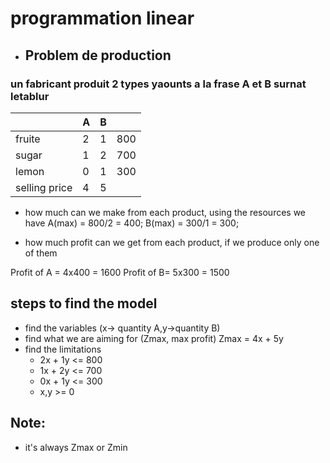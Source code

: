 # programmation linear

- ## Problem de production

### un fabricant produit 2 types yaounts a la frase A et B surnat letablur

|               | A   | B   |     |
| ------------- | --- | --- | --- |
| fruite        | 2   | 1   | 800 |
| sugar         | 1   | 2   | 700 |
| lemon         | 0   | 1   | 300 |
| selling price | 4   | 5   |     |

- how much can we make from each product, using the resources we have
A(max) = 800/2 =  400;
B(max) = 300/1 = 300;

- how much profit can we get from each product, if we produce only one of them

Profit of A = 4x400 = 1600
Profit of B= 5x300 = 1500


## steps to find the model
- find the variables (x-> quantity A,y->quantity B)
- find what we are aiming for (Zmax, max profit)
Zmax = 4x + 5y
- find the limitations
	- 2x + 1y <= 800
	- 1x + 2y <= 700
	- 0x + 1y <= 300
	- x,y >= 0



## Note: 
- it's always Zmax or Zmin


